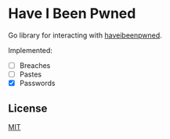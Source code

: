 # Have I Been Pwned

Go library for interacting with [haveibeenpwned](https://haveibeenpwned.com/).

Implemented:

* [ ] Breaches
* [ ] Pastes
* [x] Passwords

## License

[MIT](LICENSE)